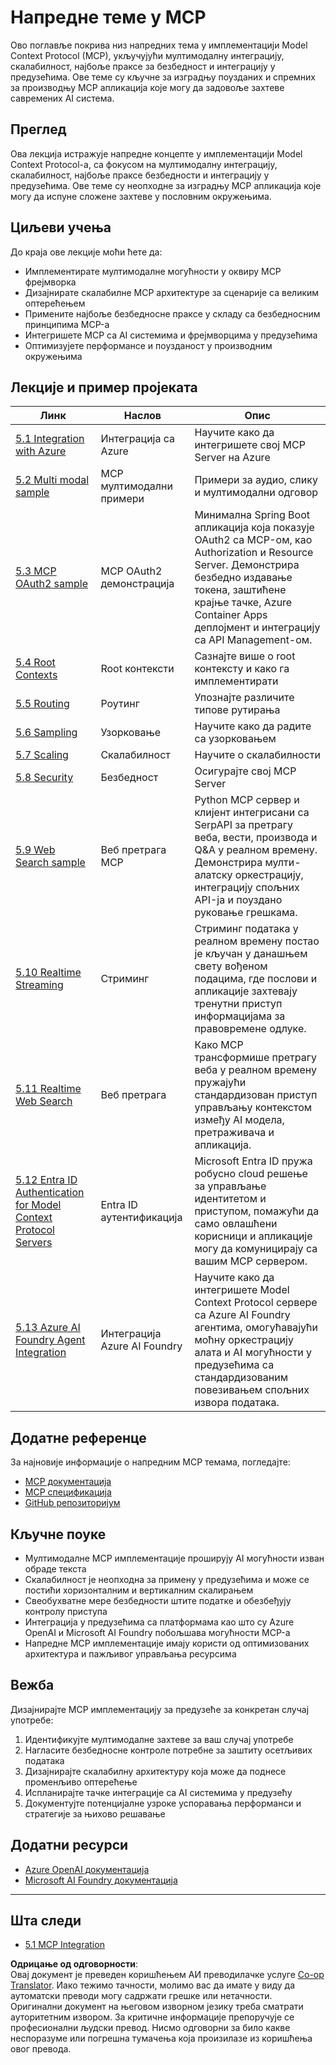 <!--
CO_OP_TRANSLATOR_METADATA:
{
  "original_hash": "748c61250d4a326206b72b28f6154615",
  "translation_date": "2025-07-02T09:58:21+00:00",
  "source_file": "05-AdvancedTopics/README.md",
  "language_code": "sr"
}
-->
# Напредне теме у MCP

Ово поглавље покрива низ напредних тема у имплементацији Model Context Protocol (MCP), укључујући мултимодалну интеграцију, скалабилност, најбоље праксе за безбедност и интеграцију у предузећима. Ове теме су кључне за изградњу поузданих и спремних за производњу MCP апликација које могу да задовоље захтеве савремених AI система.

## Преглед

Ова лекција истражује напредне концепте у имплементацији Model Context Protocol-а, са фокусом на мултимодалну интеграцију, скалабилност, најбоље праксе безбедности и интеграцију у предузећима. Ове теме су неопходне за изградњу MCP апликација које могу да испуне сложене захтеве у пословним окружењима.

## Циљеви учења

До краја ове лекције моћи ћете да:

- Имплементирате мултимодалне могућности у оквиру MCP фрејмворка
- Дизајнирате скалабилне MCP архитектуре за сценарије са великим оптерећењем
- Примeните најбоље безбедносне праксе у складу са безбедносним принципима MCP-а
- Интегришете MCP са AI системима и фрејмворцима у предузећима
- Оптимизујете перформансе и поузданост у производним окружењима

## Лекције и пример пројеката

| Линк | Наслов | Опис |
|------|--------|-------|
| [5.1 Integration with Azure](./mcp-integration/README.md) | Интеграција са Azure | Научите како да интегришете свој MCP Server на Azure |
| [5.2 Multi modal sample](./mcp-multi-modality/README.md) | MCP мултимодални примери | Примери за аудио, слику и мултимодални одговор |
| [5.3 MCP OAuth2 sample](../../../05-AdvancedTopics/mcp-oauth2-demo) | MCP OAuth2 демонстрација | Минимална Spring Boot апликација која показује OAuth2 са MCP-ом, као Authorization и Resource Server. Демонстрира безбедно издавање токена, заштићене крајње тачке, Azure Container Apps деплојмент и интеграцију са API Management-ом. |
| [5.4 Root Contexts](./mcp-root-contexts/README.md) | Root контексти | Сазнајте више о root контексту и како га имплементирати |
| [5.5 Routing](./mcp-routing/README.md) | Роутинг | Упознајте различите типове рутирања |
| [5.6 Sampling](./mcp-sampling/README.md) | Узорковање | Научите како да радите са узорковањем |
| [5.7 Scaling](./mcp-scaling/README.md) | Скалабилност | Научите о скалабилности |
| [5.8 Security](./mcp-security/README.md) | Безбедност | Осигурајте свој MCP Server |
| [5.9 Web Search sample](./web-search-mcp/README.md) | Веб претрага MCP | Python MCP сервер и клијент интегрисани са SerpAPI за претрагу веба, вести, производа и Q&A у реалном времену. Демонстрира мулти-алатску оркестрацију, интеграцију спољних API-ја и поуздано руковање грешкама. |
| [5.10 Realtime Streaming](./mcp-realtimestreaming/README.md) | Стриминг | Стриминг података у реалном времену постао је кључан у данашњем свету вођеном подацима, где послови и апликације захтевају тренутни приступ информацијама за правовремене одлуке. |
| [5.11 Realtime Web Search](./mcp-realtimesearch/README.md) | Веб претрага | Како MCP трансформише претрагу веба у реалном времену пружајући стандардизован приступ управљању контекстом између AI модела, претраживача и апликација. |
| [5.12  Entra ID Authentication for Model Context Protocol Servers](./mcp-security-entra/README.md) | Entra ID аутентификација | Microsoft Entra ID пружа робусно cloud решење за управљање идентитетом и приступом, помажући да само овлашћени корисници и апликације могу да комуницирају са вашим MCP сервером. |
| [5.13 Azure AI Foundry Agent Integration](./mcp-foundry-agent-integration/README.md) | Интеграција Azure AI Foundry | Научите како да интегришете Model Context Protocol сервере са Azure AI Foundry агентима, омогућавајући моћну оркестрацију алата и AI могућности у предузећима са стандардизованим повезивањем спољних извора података. |

## Додатне референце

За најновије информације о напредним MCP темама, погледајте:
- [MCP документација](https://modelcontextprotocol.io/)
- [MCP спецификација](https://spec.modelcontextprotocol.io/)
- [GitHub репозиторијум](https://github.com/modelcontextprotocol)

## Кључне поуке

- Мултимодалне MCP имплементације проширују AI могућности изван обраде текста
- Скалабилност је неопходна за примену у предузећима и може се постићи хоризонталним и вертикалним скалирањем
- Свеобухватне мере безбедности штите податке и обезбеђују контролу приступа
- Интеграција у предузећима са платформама као што су Azure OpenAI и Microsoft AI Foundry побољшава могућности MCP-а
- Напредне MCP имплементације имају користи од оптимизованих архитектура и пажљивог управљања ресурсима

## Вежба

Дизајнирајте MCP имплементацију за предузеће за конкретан случај употребе:

1. Идентификујте мултимодалне захтеве за ваш случај употребе
2. Нагласите безбедносне контроле потребне за заштиту осетљивих података
3. Дизајнирајте скалабилну архитектуру која може да поднесе променљиво оптерећење
4. Испланирајте тачке интеграције са AI системима у предузећу
5. Документујте потенцијалне узроке успоравања перформанси и стратегије за њихово решавање

## Додатни ресурси

- [Azure OpenAI документација](https://learn.microsoft.com/en-us/azure/ai-services/openai/)
- [Microsoft AI Foundry документација](https://learn.microsoft.com/en-us/ai-services/)

---

## Шта следи

- [5.1 MCP Integration](./mcp-integration/README.md)

**Одрицање од одговорности**:  
Овај документ је преведен коришћењем АИ преводилачке услуге [Co-op Translator](https://github.com/Azure/co-op-translator). Иако тежимо тачности, молимо вас да имате у виду да аутоматски преводи могу садржати грешке или нетачности. Оригинални документ на његовом изворном језику треба сматрати ауторитетним извором. За критичне информације препоручује се професионални људски превод. Нисмо одговорни за било какве неспоразуме или погрешна тумачења која произилазе из коришћења овог превода.